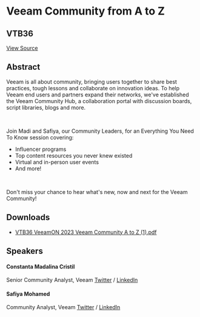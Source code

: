 # Veeam Community from A to Z
## VTB36
[View Source](https://connect.veeam.com/flow/veeam/veeamon2023/attendeeportal/page/sessioncatalog/session/1678929271382001s9ty)

## Abstract
Veeam is all about community, bringing users together to share best practices, tough lessons and collaborate on innovation ideas. To help Veeam end users and partners expand their networks, we've established the Veeam Community Hub, a collaboration portal with discussion boards, script libraries, blogs and more.

 

Join Madi and Safiya, our Community Leaders, for an Everything You Need To Know session covering:


- Influencer programs
- Top content resources you never knew existed
- Virtual and in-person user events
- And more!


 

Don't miss your chance to hear what's new, now and next for the Veeam Community!


## Downloads
- [VTB36 VeeamON 2023 Veeam Community A to Z (1).pdf](<./files/VTB36 VeeamON 2023 Veeam Community A to Z (1).pdf>)

## Speakers
#### Constanta Madalina Cristil
Senior Community Analyst, Veeam
[Twitter](https://twitter.com/MadiCristil) / [LinkedIn](https://www.linkedin.com/in/madalina-cristil-59059814/)
#### Safiya Mohamed
Community Analyst, Veeam
[Twitter](https://twitter.com/safiomo) / [LinkedIn](https://www.linkedin.com/in/safiya-mohamed-341671233)